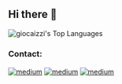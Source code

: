 ## Hi there 👋

![giocaizzi's Top Languages](https://github-readme-stats.vercel.app/api/top-langs/?username=giocaizzi&theme=dark&show_icons=true&hide_border=true&layout=compact&hide=jupyter%20notebook&exclude_repo=wiki)

### Contact:
[<img align="center" alt="medium" src="https://img.shields.io/badge/Gmail-D14836?style=for-the-badge&logo=gmail&logoColor=white" />](mailto:giocaizzi@gmail.com) [<img align="center" alt="medium" src="https://img.shields.io/badge/LinkedIn-0077B5?style=for-the-badge&logo=linkedin&logoColor=white"/>](https://www.linkedin.com/in/giorgio-caizzi/) [<img align="center" alt="medium" src="https://img.shields.io/badge/Download-CV-<brightgreen>?style=for-the-badge&"/>](https://github.com/giocaizzi/CV/blob/main/giorgio-caizzi.pdf)
